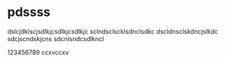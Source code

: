 # pdssss
dslcjdklscjsdlkjcsdlkjcsdlkjc
sclndsclscklsdnclsdkc
dscldnsclskdncjslkdc
sdcjscndskjcns
sdcnlsndcsdlkncl

123456789
ccxvccxv
